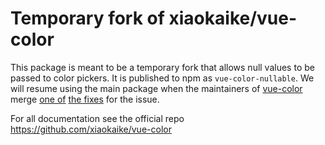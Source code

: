 # Temporary fork of xiaokaike/vue-color
This package is meant to be a temporary fork that allows null values to be passed to color pickers. It is published to npm as `vue-color-nullable`. We will resume using the main package when the maintainers of [vue-color](https://github.com/xiaokaike/vue-color) merge [one of](https://github.com/xiaokaike/vue-color/pull/234) [the fixes](https://github.com/xiaokaike/vue-color/pull/228) for the issue.

For all documentation see the official repo https://github.com/xiaokaike/vue-color
